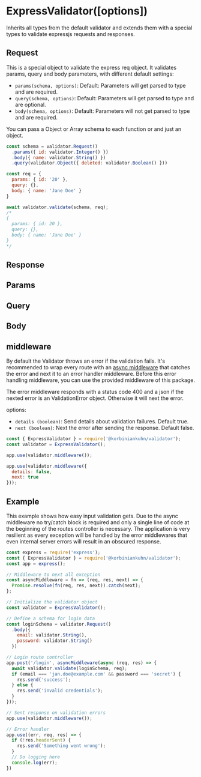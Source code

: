 # ExpressValidator([options])

Inherits all types from the default validator and extends them with a special types to validate expressjs requests and responses.

##  Request

This is a special object to validate the express req object. It validates params, query and body parameters, with different default settings:

- `params(schema, options)`: Default: Parameters will get parsed to type and are required.
- `query(schema, options)`: Default: Parameters will get parsed to type and are optional.
- `body(schema, options)`: Default: Parameters will not get parsed to type and are required.

You can pass a Object or Array schema to each function or and just an object.

```javascript
const schema = validator.Request()
  .params({ id: validator.Integer() })
  .body({ name: validator.String() })
  .query(validator.Object({ deleted: validator.Boolean() }))

const req = {
  params: { id: '20' },
  query: {},
  body: { name: 'Jane Doe' }
}

await validator.validate(schema, req);
/*
{ 
  params: { id: 20 },
  query: {},
  body: { name: 'Jane Doe' }
}
*/
```

## Response

## Params

## Query

## Body

## middleware

By default the Validator throws an error if the validation fails. It's recommended to wrap every route with an [async middleware](https://medium.com/@Abazhenov/using-async-await-in-express-with-node-8-b8af872c0016) that catches the error and next it to an error handler middleware. Before this error handling middleware, you can use the provided middleware of this package.

The error middleware responds with a status code 400 and a json if the nexted error is an ValidationError object. Otherwise it will next the error.

options:

- `details (boolean)`: Send details about validation failures. Default true.
- `next (boolean)`: Next the error after sending the response. Default false.

``` javascript
const { ExpressValidator } = require('@korbiniankuhn/validator');
const validator = ExpressValidator();

app.use(validator.middleware());

app.use(validator.middleware({
  details: false,
  next: true
}));
```

## Example

This example shows how easy input validation gets. Due to the async middleware no try/catch block is required and only a single line of code at the beginning of the routes controller is necessary. The application is very resilient as every exception will be handled by the error middlewares that even internal server errors will result in an obscured response.

```javascript
const express = require('express');
const { ExpressValidator } = require('@korbiniankuhn/validator');
const app = express();

// Middleware to next all exception
const asyncMiddleware = fn => (req, res, next) => {
  Promise.resolve(fn(req, res, next)).catch(next);
};

// Initialize the validator object
const validator = ExpressValidator();

// Define a schema for login data
const loginSchema = validator.Request()
  .body({
    email: validator.String(),
    password: validator.String()
  })

// Login route controller
app.post('/login', asyncMiddleware(async (req, res) => {
  await validator.validate(loginSchema, req);
  if (email === 'jan.doe@example.com' && password === 'secret') {
    res.send('success');
  } else {
    res.send('invalid credentials');
  }
}));

// Sent response on validation errors
app.use(validator.middleware());

// Error handler
app.use((err, req, res) => {
  if (!res.headerSent) {
    res.send('Something went wrong');
  }
  // Do logging here
  console.log(err);
})
```